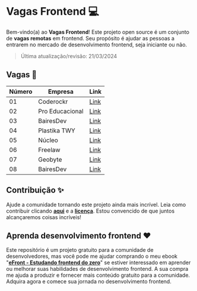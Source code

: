 # Vagas Frontend 💻

Bem-vindo(a) ao **Vagas Frontend**! Este projeto open source é um conjunto de **vagas remotas** em frontend. Seu propósito é ajudar as pessoas a entrarem no mercado de desenvolvimento frontend, seja iniciante ou não.

> Última atualização/revisão: 21/03/2024

## Vagas 🎉

| Número | Empresa            | Link                          |
| ------ | ------------------ | ----------------------------- |
| 01     | Coderockr          | [Link](https://shre.ink/rC2n) |
| 02     | Pro Educacional    | [Link](https://shre.ink/rCFo) |
| 03     | BairesDev          | [Link](https://shre.ink/rcwy) |
| 04     | Plastika TWY       | [Link](https://shre.ink/8JAF) |
| 05     | Núcleo             | [Link](https://shre.ink/8JAX) |
| 06     | Freelaw            | [Link](https://shre.ink/8JAC) |
| 07     | Geobyte            | [Link](https://shre.ink/8JAK) |
| 08     | BairesDev          | [Link](https://shre.ink/8JAh) |

## Contribuição ✨

Ajude a comunidade tornando este projeto ainda mais incrível. Leia como contribuir clicando **[aqui](https://github.com/iuricode/vagas-frontend/blob/main/CONTRIBUTING.md)** e a **[licença](https://github.com/iuricode/vagas-frontend/blob/main/LICENSE.md)**. Estou convencido de que juntos alcançaremos coisas incríveis!

## Aprenda desenvolvimento frontend ❤️

Este repositório é um projeto gratuito para a comunidade de desenvolvedores, mas você pode me ajudar comprando o meu ebook "**[eFront - Estudando frontend do zero](https://iuricode.com/efront)**" se estiver interessado em aprender ou melhorar suas habilidades de desenvolvimento frontend. A sua compra me ajuda a produzir e fornecer mais conteúdo gratuito para a comunidade. Adquira agora e comece sua jornada no desenvolvimento frontend.
